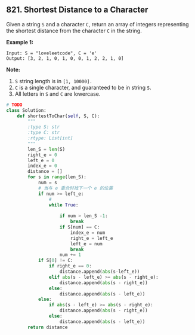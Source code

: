 ## 821. Shortest Distance to a Character

 Given a string `S` and a character `C`, return an array of integers representing the shortest distance from the character `C` in the string.

**Example 1:**

```
Input: S = "loveleetcode", C = 'e'
Output: [3, 2, 1, 0, 1, 0, 0, 1, 2, 2, 1, 0]
```

 

**Note:**

1. `S` string length is in `[1, 10000].`
2. `C` is a single character, and guaranteed to be in string `S`.
3. All letters in `S` and `C` are lowercase.

```python
# TODO
class Solution:
    def shortestToChar(self, S, C):
        """
        :type S: str
        :type C: str
        :rtype: List[int]
        """
        len_S = len(S)
        right_e = 0
        left_e = 0
        index_e = 0
        distance = []
        for s in range(len_S):
            num = s
            # 当与 e 重合时找下一个 e 的位置
            if num >= left_e:
                # 
                while True:
                    
                    if num > len_S -1:
                        break
                    if S[num] == C:
                        index_e = num
                        right_e = left_e
                        left_e = num
                        break
                    num += 1
            if S[0] != C:
                if right_e == 0:
                    distance.append(abs(s-left_e))
                elif abs(s - left_e) >= abs(s - right_e):
                    distance.append(abs(s - right_e))
                else:
                    distance.append(abs(s - left_e))
            else:
                if abs(s - left_e) >= abs(s - right_e):
                    distance.append(abs(s - right_e))
                else:
                    distance.append(abs(s - left_e))
        return distance
```

